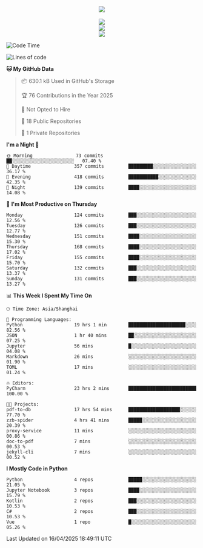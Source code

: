<div align="center">
  <img src="https://readme-typing-svg.demolab.com?font=Zhi+Mang+Xing&size=40&pause=1000&color=000000&center=true&vCenter=true&lines=Baymax%E5%B0%8F%E6%8C%AF;Hello%20World"/><br/>
  <br/>
  <img src="https://skillicons.dev/icons?i=java,kotlin,python,c,cpp,html,css,javascript" /><br/>
  <img src="https://skillicons.dev/icons?i=spring,vue,pytorch,maven,gradle,mysql,sqlite,linux" /><br/>
  <img src="https://skillicons.dev/icons?i=idea,pycharm,webstorm,androidstudio,vscode,git,vim,md" /><br/>
</div>

<!--START_SECTION:waka-->
![Code Time](http://img.shields.io/badge/Code%20Time-811%20hrs%2031%20mins-blue)

![Lines of code](https://img.shields.io/badge/From%20Hello%20World%20I%27ve%20Written-6.1%20million%20lines%20of%20code-blue)

**🐱 My GitHub Data** 

> 📦 630.1 kB Used in GitHub's Storage 
 > 
> 🏆 76 Contributions in the Year 2025
 > 
> 🚫 Not Opted to Hire
 > 
> 📜 18 Public Repositories 
 > 
> 🔑 1 Private Repositories 
 > 
**I'm a Night 🦉** 

```text
🌞 Morning                73 commits          ██░░░░░░░░░░░░░░░░░░░░░░░   07.40 % 
🌆 Daytime                357 commits         █████████░░░░░░░░░░░░░░░░   36.17 % 
🌃 Evening                418 commits         ███████████░░░░░░░░░░░░░░   42.35 % 
🌙 Night                  139 commits         ████░░░░░░░░░░░░░░░░░░░░░   14.08 % 
```
📅 **I'm Most Productive on Thursday** 

```text
Monday                   124 commits         ███░░░░░░░░░░░░░░░░░░░░░░   12.56 % 
Tuesday                  126 commits         ███░░░░░░░░░░░░░░░░░░░░░░   12.77 % 
Wednesday                151 commits         ████░░░░░░░░░░░░░░░░░░░░░   15.30 % 
Thursday                 168 commits         ████░░░░░░░░░░░░░░░░░░░░░   17.02 % 
Friday                   155 commits         ████░░░░░░░░░░░░░░░░░░░░░   15.70 % 
Saturday                 132 commits         ███░░░░░░░░░░░░░░░░░░░░░░   13.37 % 
Sunday                   131 commits         ███░░░░░░░░░░░░░░░░░░░░░░   13.27 % 
```


📊 **This Week I Spent My Time On** 

```text
🕑︎ Time Zone: Asia/Shanghai

💬 Programming Languages: 
Python                   19 hrs 1 min        █████████████████████░░░░   82.56 % 
JSON                     1 hr 40 mins        ██░░░░░░░░░░░░░░░░░░░░░░░   07.25 % 
Jupyter                  56 mins             █░░░░░░░░░░░░░░░░░░░░░░░░   04.08 % 
Markdown                 26 mins             ░░░░░░░░░░░░░░░░░░░░░░░░░   01.90 % 
TOML                     17 mins             ░░░░░░░░░░░░░░░░░░░░░░░░░   01.24 % 

🔥 Editors: 
PyCharm                  23 hrs 2 mins       █████████████████████████   100.00 % 

🐱‍💻 Projects: 
pdf-to-db                17 hrs 54 mins      ███████████████████░░░░░░   77.70 % 
zzb-spider               4 hrs 41 mins       █████░░░░░░░░░░░░░░░░░░░░   20.39 % 
proxy-service            11 mins             ░░░░░░░░░░░░░░░░░░░░░░░░░   00.86 % 
doc-to-pdf               7 mins              ░░░░░░░░░░░░░░░░░░░░░░░░░   00.53 % 
jekyll-cli               7 mins              ░░░░░░░░░░░░░░░░░░░░░░░░░   00.52 % 
```

**I Mostly Code in Python** 

```text
Python                   4 repos             █████░░░░░░░░░░░░░░░░░░░░   21.05 % 
Jupyter Notebook         3 repos             ████░░░░░░░░░░░░░░░░░░░░░   15.79 % 
Kotlin                   2 repos             ███░░░░░░░░░░░░░░░░░░░░░░   10.53 % 
C#                       2 repos             ███░░░░░░░░░░░░░░░░░░░░░░   10.53 % 
Vue                      1 repo              █░░░░░░░░░░░░░░░░░░░░░░░░   05.26 % 
```




 Last Updated on 16/04/2025 18:49:11 UTC
<!--END_SECTION:waka-->





